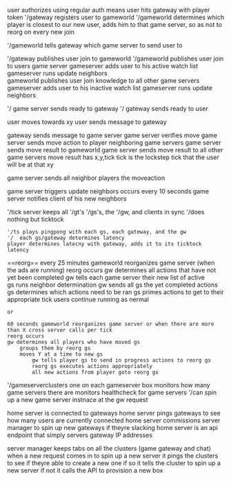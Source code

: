 user authorizes using regular auth means
user hits gateway with player token 
'/gateway registers user to gameworld 
'/gameworld determines which player is closest to our new user, adds him to that game server, so as not to reorg on every new join

'/gameworld tells gateway which game server to send user to 

'/gateway publishes user join to gameworld
	'/gameworld publishes user join to users game server
		gameserver adds user to his active watch list
		gameserver runs update neighbors	
	gameworld publishes user join knowledge to all other game servers
		gameserver adds user to his inactive watch list
		gameserver runs update neighbors





'/ game server sends ready to gateway
'/ gateway sends ready to user



user moves towards xy
user sends message to gateway

gateway sends message to game server
game server verifies move
game server sends move action to player neighboring game servers 
game server sends move result to gameworld
game server sends move result to all other game servers
	move result has x,y,tick 
		tick is the lockstep tick that the user will be at that xy

game server sends all neighbor players the moveaction




game server triggers update neighbors occurs every 10 seconds
game server notifies client of his new neighbors




'/tick server
	keeps all '/gt's '/gs's, the '/gw, and clients in sync
	'/does nothing but ticktock

	'/ts plays pingpong with each gs, each gateway, and the gw
	'/	each gs/gateway determines latency 
	player determines latecny with gateway, adds it to its ticktock latency



==reorg==
every 
    25 minutes  gameworld reorganizes game server (when the ads are running)
	reorg occurs
	gw determines all actions that have not yet been completed
	gw tells each game server their new list of active 	
	gs runs neighbor determination
	gw sends all gs the yet completed actions
	gs determines which actions need to be ran
	gs primes actions to get to their appropriate tick
	users continue running as nermal

	or

	60 seconds gameworld reorganizes game server or when there are more than X cross server calls per tick
	reorg occurs
	gw determines all players who have moved gs
		groups them by reorg gs
		moves Y at a time to new gs
			gw tells player gs to send in progress actions to reorg gs
			reorg gs executes actions appropriately
			all new actions from player goto reorg gs



'/gameserverclusters
	one on each gameserver box
	monitors how many game servers there are
	monitors healthcheck for game servers
	'/can spin up a new game server instnace at the gw request
 


home server is connected to gateways
home server pings gateways to see how many users are currently connected
home server commissions server manager to spin up new gateways if theyre slacking
home server is an api endpoint that simply servers gateway IP addresses



server manager keeps tabs on all the clusters (game gateway and chat)
when a new request comes in to spin up a new server it pings the clusters to see if theyre able to create a new one
	if so it tells the cluster to spin up a new server
	if not it calls the API to provision a new box 
























	
